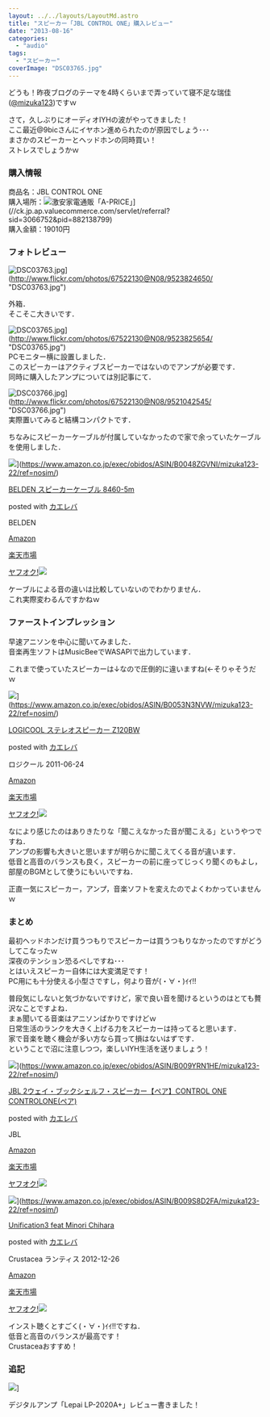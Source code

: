 ```yaml
---
layout: ../../layouts/LayoutMd.astro
title: "スピーカー「JBL CONTROL ONE」購入レビュー"
date: "2013-08-16"
categories: 
  - "audio"
tags: 
  - "スピーカー"
coverImage: "DSC03765.jpg"
---
```


どうも！昨夜ブログのテーマを4時くらいまで弄っていて寝不足な瑞佳([@mizuka123](https://twitter.com/mizuka123))ですｗ

さて，久しぶりにオーディオIYHの波がやってきました！  
ここ最近@9bicさんにイヤホン進められたのが原因でしょう･･･  
まさかのスピーカーとヘッドホンの同時買い！  
ストレスでしょうかｗ

### 購入情報

商品名：JBL CONTROL ONE  
購入場所：![](//ad.jp.ap.valuecommerce.com/servlet/gifbanner?sid=3066752&pid=882138799)激安家電通販「A-PRICE」](//ck.jp.ap.valuecommerce.com/servlet/referral?sid=3066752&pid=882138799)  
購入金額：19010円

### フォトレビュー

![DSC03763.jpg](/archive/images/9523824650_80466abf8e_b.jpg)](http://www.flickr.com/photos/67522130@N08/9523824650/ "DSC03763.jpg")

外箱．  
そこそこ大きいです．

![DSC03765.jpg](/archive/images/9523825654_d2e222efd7_b.jpg)](http://www.flickr.com/photos/67522130@N08/9523825654/ "DSC03765.jpg")  
PCモニター横に設置しました．  
このスピーカーはアクティブスピーカーではないのでアンプが必要です．  
同時に購入したアンプについては別記事にて．

![DSC03766.jpg](/archive/images/9521042545_c262d02c6a_b.jpg)](http://www.flickr.com/photos/67522130@N08/9521042545/ "DSC03766.jpg")  
実際置いてみると結構コンパクトです．

ちなみにスピーカーケーブルが付属していなかったので家で余っていたケーブルを使用しました．

![](/archive/images/31OeNquO2sL._SL160_.jpg)](https://www.amazon.co.jp/exec/obidos/ASIN/B0048ZGVNI/mizuka123-22/ref=nosim/)

[BELDEN スピーカーケーブル 8460-5m](https://www.amazon.co.jp/exec/obidos/ASIN/B0048ZGVNI/mizuka123-22/ref=nosim/)

posted with [カエレバ](http://kaereba.com)

BELDEN

[Amazon](http://www.amazon.co.jp/gp/search?keywords=BELDEN%20%83X%83s%81%5B%83J%81%5B%83P%81%5B%83u%83%8B&__mk_ja_JP=%83J%83%5E%83J%83i&tag=mizuka123-22 "アマゾン")

[楽天市場](http://hb.afl.rakuten.co.jp/hgc/032b53ee.4b34c5ee.0f4a541e.f440145e/?pc=http%3A%2F%2Fsearch.rakuten.co.jp%2Fsearch%2Fmall%2FBELDEN%2520%25E3%2582%25B9%25E3%2583%2594%25E3%2583%25BC%25E3%2582%25AB%25E3%2583%25BC%25E3%2582%25B1%25E3%2583%25BC%25E3%2583%2596%25E3%2583%25AB%2F-%2Ff.1-p.1-s.1-sf.0-st.A-v.2%3Fx%3D0%26scid%3Daf_ich_link_urltxt%26m%3Dhttp%3A%2F%2Fm.rakuten.co.jp%2F "楽天市場")

[ヤフオク!![](//ad.jp.ap.valuecommerce.com/servlet/gifbanner?sid=3066752&pid=881990645)](//ck.jp.ap.valuecommerce.com/servlet/referral?sid=3066752&pid=881990645&vc_url=http%3A%2F%2Fauctions.search.yahoo.co.jp%2Fsearch%3Fvo%3D%26ve%3D%26auccat%3D0%26aucminprice%3D%26aucmaxprice%3D%26aucmin_bidorbuy_price%3D%26aucmax_bidorbuy_price%3D%26loc_cd%3D0%26abatch%3D0%26istatus%3D0%26filtered%3D1%26ei%3DUTF-8%26tab_ex%3Dcommerce%26va%3DBELDEN%2520%25E3%2582%25B9%25E3%2583%2594%25E3%2583%25BC%25E3%2582%25AB%25E3%2583%25BC%25E3%2582%25B1%25E3%2583%25BC%25E3%2583%2596%25E3%2583%25AB "ヤフオク!")

ケーブルによる音の違いは比較していないのでわかりません．  
これ実際変わるんですかねｗ

### ファーストインプレッション

早速アニソンを中心に聞いてみました．  
音楽再生ソフトはMusicBeeでWASAPIで出力しています．

これまで使っていたスピーカーは↓なので圧倒的に違いますね(←そりゃそうだｗ

![](/archive/images/41uqyIOBZbL._SL160_.jpg)](https://www.amazon.co.jp/exec/obidos/ASIN/B0053N3NVW/mizuka123-22/ref=nosim/)

[LOGICOOL ステレオスピーカー Z120BW](https://www.amazon.co.jp/exec/obidos/ASIN/B0053N3NVW/mizuka123-22/ref=nosim/)

posted with [カエレバ](http://kaereba.com)

ロジクール 2011-06-24

[Amazon](http://www.amazon.co.jp/gp/search?keywords=Z120BW&__mk_ja_JP=%83J%83%5E%83J%83i&tag=mizuka123-22 "アマゾン")

[楽天市場](http://hb.afl.rakuten.co.jp/hgc/032b53ee.4b34c5ee.0f4a541e.f440145e/?pc=http%3A%2F%2Fsearch.rakuten.co.jp%2Fsearch%2Fmall%2FZ120BW%2F-%2Ff.1-p.1-s.1-sf.0-st.A-v.2%3Fx%3D0%26scid%3Daf_ich_link_urltxt%26m%3Dhttp%3A%2F%2Fm.rakuten.co.jp%2F "楽天市場")

[ヤフオク!![](//ad.jp.ap.valuecommerce.com/servlet/gifbanner?sid=3066752&pid=881990645)](//ck.jp.ap.valuecommerce.com/servlet/referral?sid=3066752&pid=881990645&vc_url=http%3A%2F%2Fauctions.search.yahoo.co.jp%2Fsearch%3Fvo%3D%26ve%3D%26auccat%3D0%26aucminprice%3D%26aucmaxprice%3D%26aucmin_bidorbuy_price%3D%26aucmax_bidorbuy_price%3D%26loc_cd%3D0%26abatch%3D0%26istatus%3D0%26filtered%3D1%26ei%3DUTF-8%26tab_ex%3Dcommerce%26va%3DZ120BW "ヤフオク!")

なにより感じたのはありきたりな「聞こえなかった音が聞こえる」というやつですね．  
アンプの影響も大きいと思いますが明らかに聞こえてくる音が違います．  
低音と高音のバランスも良く，スピーカーの前に座ってじっくり聞くのもよし，部屋のBGMとして使うにもいいですね．

正直一気にスピーカー，アンプ，音楽ソフトを変えたのでよくわかっていませんｗ

### まとめ

最初ヘッドホンだけ買うつもりでスピーカーは買うつもりなかったのですがどうしてこなったｗ  
深夜のテンション恐るべしですね･･･  
とはいえスピーカー自体には大変満足です！  
PC用にも十分使える小型さですし，何より音が(・∀・)ｲｲ!!

普段気にしないと気づかないですけど，家で良い音を聞けるというのはとても贅沢なことですよね．  
まぁ聞いてる音楽はアニソンばかりですけどｗ  
日常生活のランクを大きく上げる力をスピーカーは持ってると思います．  
家で音楽を聴く機会が多い方なら買って損はないはずです．  
ということで沼に注意しつつ，楽しいIYH生活を送りましょう！

![](/archive/images/51eB-IyX5sL._SL160_.jpg)](https://www.amazon.co.jp/exec/obidos/ASIN/B009YRN1HE/mizuka123-22/ref=nosim/)

[JBL 2ウェイ・ブックシェルフ・スピーカー【ペア】CONTROL ONE CONTROLONE(ペア)](https://www.amazon.co.jp/exec/obidos/ASIN/B009YRN1HE/mizuka123-22/ref=nosim/)

posted with [カエレバ](http://kaereba.com)

JBL

[Amazon](http://www.amazon.co.jp/gp/search?keywords=CONTROL%20ONE%20CONTROLONE&__mk_ja_JP=%83J%83%5E%83J%83i&tag=mizuka123-22 "アマゾン")

[楽天市場](http://hb.afl.rakuten.co.jp/hgc/032b53ee.4b34c5ee.0f4a541e.f440145e/?pc=http%3A%2F%2Fsearch.rakuten.co.jp%2Fsearch%2Fmall%2FCONTROL%2520ONE%2520CONTROLONE%2F-%2Ff.1-p.1-s.1-sf.0-st.A-v.2%3Fx%3D0%26scid%3Daf_ich_link_urltxt%26m%3Dhttp%3A%2F%2Fm.rakuten.co.jp%2F "楽天市場")

[ヤフオク!![](//ad.jp.ap.valuecommerce.com/servlet/gifbanner?sid=3066752&pid=881990645)](//ck.jp.ap.valuecommerce.com/servlet/referral?sid=3066752&pid=881990645&vc_url=http%3A%2F%2Fauctions.search.yahoo.co.jp%2Fsearch%3Fvo%3D%26ve%3D%26auccat%3D0%26aucminprice%3D%26aucmaxprice%3D%26aucmin_bidorbuy_price%3D%26aucmax_bidorbuy_price%3D%26loc_cd%3D0%26abatch%3D0%26istatus%3D0%26filtered%3D1%26ei%3DUTF-8%26tab_ex%3Dcommerce%26va%3DCONTROL%2520ONE%2520CONTROLONE "ヤフオク!")

![](/archive/images/51pm2a-eIDL._SL160_.jpg)](https://www.amazon.co.jp/exec/obidos/ASIN/B009S8D2FA/mizuka123-22/ref=nosim/)

[Unification3 feat Minori Chihara](https://www.amazon.co.jp/exec/obidos/ASIN/B009S8D2FA/mizuka123-22/ref=nosim/)

posted with [カエレバ](http://kaereba.com)

Crustacea ランティス 2012-12-26

[Amazon](http://www.amazon.co.jp/gp/search?keywords=Unification3%20feat%20Minori%20Chihara&__mk_ja_JP=%83J%83%5E%83J%83i&tag=mizuka123-22 "アマゾン")

[楽天市場](http://hb.afl.rakuten.co.jp/hgc/032b53ee.4b34c5ee.0f4a541e.f440145e/?pc=http%3A%2F%2Fsearch.rakuten.co.jp%2Fsearch%2Fmall%2FUnification3%2520feat%2520Minori%2520Chihara%2F-%2Ff.1-p.1-s.1-sf.0-st.A-v.2%3Fx%3D0%26scid%3Daf_ich_link_urltxt%26m%3Dhttp%3A%2F%2Fm.rakuten.co.jp%2F "楽天市場")

[ヤフオク!![](//ad.jp.ap.valuecommerce.com/servlet/gifbanner?sid=3066752&pid=881990645)](//ck.jp.ap.valuecommerce.com/servlet/referral?sid=3066752&pid=881990645&vc_url=http%3A%2F%2Fauctions.search.yahoo.co.jp%2Fsearch%3Fvo%3D%26ve%3D%26auccat%3D0%26aucminprice%3D%26aucmaxprice%3D%26aucmin_bidorbuy_price%3D%26aucmax_bidorbuy_price%3D%26loc_cd%3D0%26abatch%3D0%26istatus%3D0%26filtered%3D1%26ei%3DUTF-8%26tab_ex%3Dcommerce%26va%3DUnification3%2520feat%2520Minori%2520Chihara "ヤフオク!")

インスト聴くとすごく(・∀・)ｲｲ!!ですね．  
低音と高音のバランスが最高です！  
Crustaceaおすすめ！

### 追記

![](http://capture.heartrails.com/150x130/shadow?//mizuka123.net/4027/)]  
  

デジタルアンプ「Lepai LP-2020A+」レビュー書きました！
